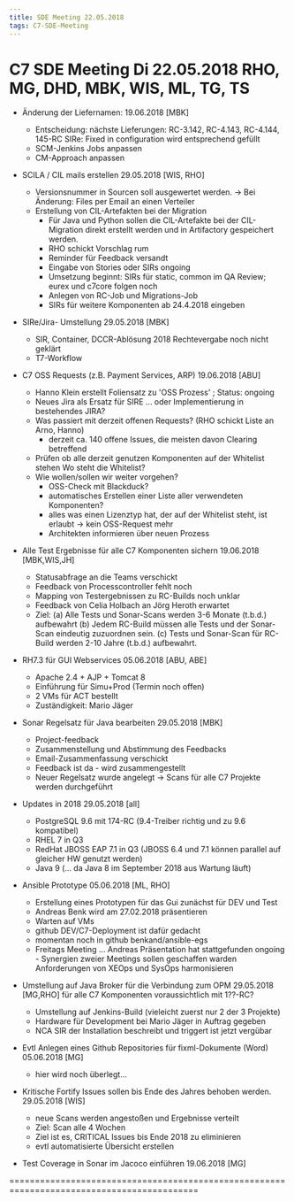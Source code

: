 ```yaml
---
title: SDE Meeting 22.05.2018
tags: C7-SDE-Meeting
---
```


C7 SDE Meeting                                                                Di 22.05.2018
RHO, MG, DHD, MBK, WIS, ML, TG, TS
===========================================================================================
     
- Änderung der Liefernamen:                                                19.06.2018 [MBK]
  + Entscheidung: nächste Lieferungen: RC-3.142, RC-4.143, RC-4.144, 145-RC
    SIRe: Fixed in configuration wird entsprechend gefüllt
  + SCM-Jenkins Jobs anpassen
  - CM-Approach anpassen
 
- SCILA / CIL mails erstellen                                         29.05.2018 [WIS, RHO]
  - Versionsnummer in Sourcen soll ausgewertet werden. 
    -> Bei Änderung: Files per Email an einen Verteiler
  - Erstellung von CIL-Artefakten bei der Migration
    + Für Java und Python sollen die CIL-Artefakte bei der CIL-Migration
      direkt erstellt werden und in Artifactory gespeichert werden. 
    + RHO schickt Vorschlag rum
    + Reminder für Feedback versandt
    - Eingabe von Stories oder SIRs ongoing
    + Umsetzung beginnt: SIRs für static, common im QA Review;
      eurex und c7core folgen noch
    + Anlegen von RC-Job und Migrations-Job
    - SIRs für weitere Komponenten ab 24.4.2018 eingeben

- SIRe/Jira- Umstellung                                                    29.05.2018 [MBK]
  - SIR, Container, DCCR-Ablösung 2018
    Rechtevergabe noch nicht geklärt
  + T7-Workflow 

- C7 OSS Requests (z.B. Payment Services, ARP)                             19.06.2018 [ABU]
  - Hanno Klein erstellt Foliensatz zu 'OSS Prozess' ; Status: ongoing 
  - Neues Jira als Ersatz für SIRE ... oder Implementierung in bestehendes JIRA?
  - Was passiert mit derzeit offenen Requests? (RHO schickt Liste an Arno, Hanno)
    - derzeit ca. 140 offene Issues, die meisten davon Clearing betreffend
  - Prüfen ob alle derzeit genutzen Komponenten auf der Whitelist stehen
    Wo steht die Whitelist?
  - Wie wollen/sollen wir weiter vorgehen?
    - OSS-Check mit Blackduck?
    - automatisches Erstellen einer Liste aller verwendeten Komponenten?
    - alles was einen Lizenztyp hat, der auf der Whitelist steht, ist erlaubt 
      -> kein OSS-Request mehr
    - Architekten informieren über neuen Prozess    

- Alle Test Ergebnisse für alle C7 Komponenten sichern              19.06.2018 [MBK,WIS,JH]
  + Statusabfrage an die Teams verschickt
  + Feedback von Processcontroller fehlt noch
  - Mapping von Testergebnissen zu RC-Builds noch unklar
  - Feedback von Celia Holbach an Jörg Heroth erwartet
  - Ziel: 
    (a) Alle Tests und Sonar-Scans werden 3-6 Monate (t.b.d.) aufbewahrt
    (b) Jedem RC-Build müssen alle Tests und der Sonar-Scan eindeutig zuzuordnen sein.
    (c) Tests und Sonar-Scan für RC-Build werden 2-10 Jahre (t.b.d.) aufbewahrt.  
  
- RH7.3 für GUI Webservices                                           05.06.2018 [ABU, ABE]
  - Apache 2.4 + AJP + Tomcat 8 
  - Einführung für Simu+Prod (Termin noch offen)
  - 2 VMs für ACT bestellt
  - Zuständigkeit: Mario Jäger 

- Sonar Regelsatz für Java bearbeiten                                      29.05.2018 [MBK]
  + Project-feedback 
  + Zusammenstellung und Abstimmung des Feedbacks
  + Email-Zusammenfassung verschickt
  + Feedback ist da - wird zusammengestellt
  - Neuer Regelsatz wurde angelegt -> Scans für alle C7 Projekte werden durchgeführt

- Updates in 2018                                                          29.05.2018 [all]
  + PostgreSQL 9.6 mit 174-RC (9.4-Treiber richtig und zu 9.6 kompatibel)
  - RHEL 7 in Q3
  - RedHat JBOSS EAP 7.1 in Q3 (JBOSS 6.4 und 7.1 können parallel auf gleicher HW genutzt
    werden)
  - Java 9 (... da Java 8 im September 2018 aus Wartung läuft) 

- Ansible Prototype                                                    05.06.2018 [ML, RHO]
  + Erstellung eines Prototypen für das Gui zunächst für DEV und Test
  + Andreas Benk wird am 27.02.2018 präsentieren
  + Warten auf VMs
  + github DEV/C7-Deployment ist dafür gedacht
  - momentan noch in github benkand/ansible-egs
  - Freitags Meeting ... Andreas Präsentation hat stattgefunden
    ongoing - Synergien zweier Meetings sollen geschaffen warden
    Anforderungen von XEOps und SysOps harmonisieren

- Umstellung auf Java Broker für die Verbindung zum OPM                 29.05.2018 [MG,RHO]
  für alle C7 Komponenten voraussichtlich mit 1??-RC?
  + Umstellung auf Jenkins-Build (vieleicht zuerst nur 2 der 3 Projekte)
  - Hardware für Development bei Mario Jäger in Auftrag gegeben
  - NCA SIR der Installation beschreibt und triggert ist jetzt vergübar

- Evtl Anlegen eines Github Repositories für fixml-Dokumente (Word)         05.06.2018 [MG]
  - hier wird noch überlegt...

- Kritische Fortify Issues sollen bis Ende des Jahres behoben werden.      29.05.2018 [WIS]
  + neue Scans werden angestoßen und Ergebnisse verteilt
  - Ziel: Scan alle 4 Wochen
  - Ziel ist es, CRITICAL Issues bis Ende 2018 zu eliminieren
  - evtl automatisierte Übersicht erstellen 

- Test Coverage in Sonar im Jacoco einführen                               19.06.2018 [MG]

===========================================================================================
